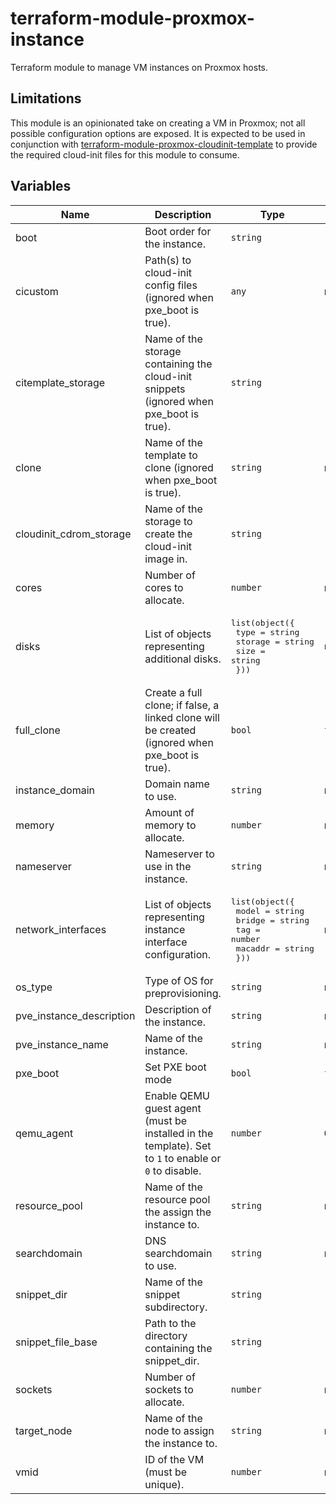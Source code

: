 # terraform-module-proxmox-instance

Terraform module to manage VM instances on Proxmox hosts.

## Limitations

This module is an opinionated take on creating a VM in Proxmox; not all possible configuration options are exposed. It is expected to be used in conjunction with [terraform-module-proxmox-cloudinit-template](https://github.com/glitchcrab/terraform-module-proxmox-cloudinit-template) to provide the required cloud-init files for this module to consume.

## Variables
| Name | Description | Type | Default | Required |
|------|-------------|------|---------|:--------:|
| boot | Boot order for the instance. | `string` | `"cdn"` | no |
| cicustom | Path(s) to cloud-init config files (ignored when pxe_boot is true). | `any` | n/a | yes |
| citemplate_storage | Name of the storage containing the cloud-init snippets (ignored when pxe_boot is true). | `string` | `"local"` | no |
| clone | Name of the template to clone (ignored when pxe_boot is true). | `string` | n/a | yes |
| cloudinit_cdrom_storage | Name of the storage to create the cloud-init image in. | `string` | `"local-lvm"` | no |
| cores | Number of cores to allocate. | `number` | n/a | yes |
| disks | List of objects representing additional disks. | <pre>list(object({<br>    type    = string<br>    storage = string<br>    size    = string<br>  }))</pre> | `null` | no |
| full_clone | Create a full clone; if false, a linked clone will be created (ignored when pxe_boot is true). | `bool` | `false` | no |
| instance_domain | Domain name to use. | `string` | n/a | yes |
| memory | Amount of memory to allocate. | `number` | n/a | yes |
| nameserver | Nameserver to use in the instance. | `string` | n/a | yes |
| network_interfaces | List of objects representing instance interface configuration. | <pre>list(object({<br>    model   = string<br>    bridge  = string<br>    tag     = number<br>    macaddr = string<br>  }))</pre> | n/a | yes |
| os_type | Type of OS for preprovisioning. | `string` | n/a | yes |
| pve_instance_description | Description of the instance. | `string` | n/a | yes |
| pve_instance_name | Name of the instance. | `string` | n/a | yes |
| pxe_boot | Set PXE boot mode | `bool` | `false` | no |
| qemu_agent | Enable QEMU guest agent (must be installed in the template). Set to `1` to enable or `0` to disable. | `number` | `0` | no |
| resource_pool | Name of the resource pool the assign the instance to. | `string` | n/a | yes |
| searchdomain | DNS searchdomain to use. | `string` | n/a | yes |
| snippet_dir | Name of the snippet subdirectory. | `string` | `"snippets"` | no |
| snippet_file_base | Path to the directory containing the snippet_dir. | `string` | `"/var/lib/vz"` | no |
| sockets | Number of sockets to allocate. | `number` | n/a | yes |
| target_node | Name of the node to assign the instance to. | `string` | n/a | yes |
| vmid | ID of the VM (must be unique). | `number` | n/a | yes |
